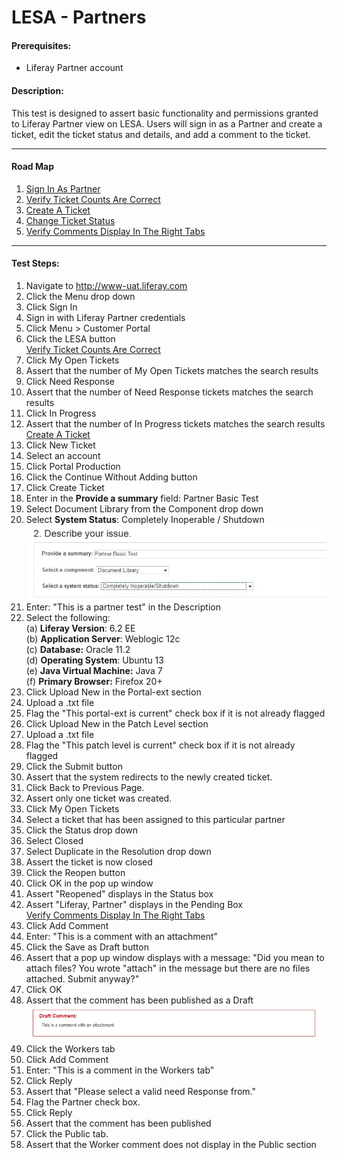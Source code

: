 LESA - Partners
===============

#### Prerequisites: ####
* Liferay Partner account


#### Description: ####
This test is designed to assert basic functionality and permissions granted to Liferay Partner view on LESA. Users will sign in as a Partner and create a ticket, edit the ticket status and details, and add a comment to the ticket.

****

#### Road Map ####
1. [Sign In As Partner](#SignInAsPartner)
1. [Verify Ticket Counts Are Correct](#VerifyTicketCountsAreCorrect)
1. [Create A Ticket](#CreateATicket)
1. [Change Ticket Status](#ChangeTicketStatus)
1. [Verify Comments Display In The Right Tabs](#VerifyCommentsDisplayInTheRightTabs)

****


#### Test Steps: ####
1. <a href="#SignInAsPartner" name="SignInAsPartner"></a>Navigate to http://www-uat.liferay.com
1. Click the Menu drop down
1. Click Sign In
1. Sign in with Liferay Partner credentials
1. Click Menu > Customer Portal
1. Click the LESA button    
<a href="#VerifyTicketCountsAreCorrect" name="VerifyTicketCountsAreCorrect">Verify Ticket Counts Are Correct</a>
1. Click My Open Tickets
1. Assert that the number of My Open Tickets matches the search results
1. Click Need Response
1. Assert that the number of Need Response tickets matches the search results
1. Click In Progress
1. Assert that the number of In Progress tickets matches the search results   
<a href="#CreateATicket" name="CreateATicket">Create A Ticket</a>
1. Click New Ticket
1. Select an account
1. Click Portal Production
1. Click the Continue Without Adding button
1. Click Create Ticket
1. Enter in the <b>Provide a summary</b> field: Partner Basic Test
1. Select Document Library from the Component drop down
1. Select <b>System Status</b>: Completely Inoperable / Shutdown    
![image02](../images/LESA-partners/LESA-partners02.jpg)
1. Enter: "This is a partner test" in the Description
1. Select the following:    
	(a) **Liferay Version**:	 6.2 EE    
	(b) **Application Server**:	Weblogic 12c    
	(c) **Database:**			Oracle 11.2    
	(d) **Operating System**:	Ubuntu 13    
	(e) **Java Virtual Machine:**	Java 7    
	(f) **Primary Browser:**		Firefox 20+
1. Click Upload New in the Portal-ext section
1. Upload a .txt file
1. Flag the "This portal-ext is current" check box if it is not already flagged
1. Click Upload New in the Patch Level section
1. Upload a .txt file
1. Flag the "This patch level is current" check box if it is not already flagged
1. Click the Submit button
1. Assert that the system redirects to the newly created ticket.
1. Click Back to Previous Page.
1. Assert only one ticket was created.
1. Click My Open Tickets
1. Select a ticket that has been assigned to this particular partner
1. Click the Status drop down
1. Select Closed
1. Select Duplicate in the Resolution drop down
1. Assert the ticket is now closed
1. Click the Reopen button
1. Click OK in the pop up window
1. Assert "Reopened" displays in the Status box
1. Assert "Liferay, Partner" displays in the Pending Box    
<a href="#VerifyCommentsDisplayInTheRightTabs" name="VerifyCommentsDisplayInTheRightTabs">Verify Comments Display In The Right Tabs</a>
1. Click Add Comment
1. Enter: "This is a comment with an attachment"
1. Click the Save as Draft button
1. Assert that a pop up window displays with a message: "Did you mean to attach files? You wrote "attach" in the message but there are no files attached. Submit anyway?"
1. Click OK
1. Assert that the comment has been published as a Draft    
![image01](../images/LESA-partners/LESA-partners01.jpg)    
1. Click the Workers tab
1. Click Add Comment
1. Enter: "This is a comment in the Workers tab"
1. Click Reply
1. Assert that "Please select a valid need Response from."
1. Flag the Partner check box.
1. Click Reply
1. Assert that the comment has been published
1. Click the Public tab.
1. Assert that the Worker comment does not display in the Public section

